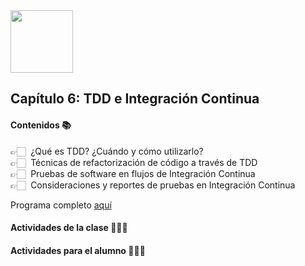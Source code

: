 <img src="https://res.cloudinary.com/boolean-spa/image/upload/v1591158800/logo_vayedu.svg" width=100> 

## Capítulo 6: TDD e Integración Continua

#### Contenidos :books:
👉🏻 &nbsp;¿Qué es TDD? ¿Cuándo y cómo utilizarlo?<br/>
👉🏻 &nbsp;Técnicas de refactorización de código a través de TDD<br/>
👉🏻 &nbsp;Pruebas de software en flujos de Integración Continua<br/>
👉🏻 &nbsp;Consideraciones y reportes de pruebas en Integración Continua<br/>

Programa completo [aquí](https://drive.google.com/open?id=1pz9LCqUx2sgtuk0cekVucWc0lxEzoLXx)

#### Actividades de la clase 🧑🏻‍🏫

#### Actividades para el alumno 👨🏻‍💻
